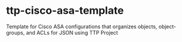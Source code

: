 # ttp-cisco-asa-template
Template for Cisco ASA configurations that organizes objects, object-groups, and ACLs for JSON using TTP Project
